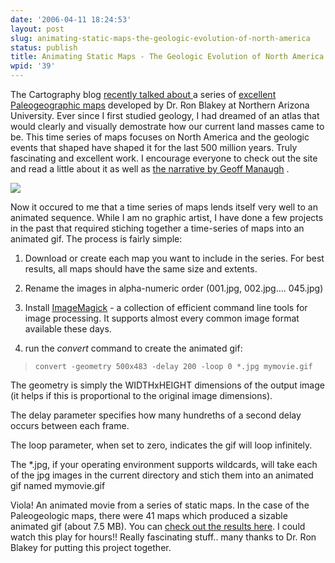 ```yaml
---
date: '2006-04-11 18:24:53'
layout: post
slug: animating-static-maps-the-geologic-evolution-of-north-america
status: publish
title: Animating Static Maps - The Geologic Evolution of North America
wpid: '39'
---
```


The Cartography blog [ recently talked about ](http://ccablog.blogspot.com/2006/04/paleogeographic-maps.html) a series of [excellent Paleogeographic maps](http://jan.ucc.nau.edu/%7Ercb7/nam.html) developed by Dr. Ron Blakey at Northern Arizona University.  Ever since I first studied geology, I had dreamed of an atlas that would clearly and visually demostrate how our current land masses came to be.  This time series of maps focuses on North America and the geologic events that shaped have shaped it for the last 500 million years. Truly fascinating and excellent work. I encourage everyone to check out the site and read a little about it as well as [ the narrative by Geoff Manaugh](http://bldgblog.blogspot.com/2006/04/assembling-north-america_11.html) . 

![](/img/29.gif)

Now it occured to me that a time series of maps lends itself very well to an animated sequence. While I am no graphic artist, I have done a few projects in the past that required stiching together a time-series of maps into an animated gif. The process is fairly simple:





  1. Download or create each map you want to include in the series. For best results, all maps should have the same size and extents.


  2. Rename the images in alpha-numeric order (001.jpg, 002.jpg.... 045.jpg) 


  3. Install [ImageMagick](http://www.imagemagick.org/script/index.php) - a collection of efficient command line tools for image processing. It supports almost every common image format available these days.


  4. run the _convert_ command to create the animated gif:




> 

>     
>     
>     convert -geometry 500x483 -delay 200 -loop 0 *.jpg mymovie.gif
>     



  The geometry is simply the WIDTHxHEIGHT dimensions of the output image (it helps if this is proportional to the original image dimensions). 

  The delay parameter specifies how many hundreths of a second delay occurs between each frame. 

  The loop parameter, when set to zero, indicates the gif will loop infinitely.

  The *.jpg, if your operating environment supports wildcards, will take each of the jpg images in the current directory and stich them into an animated gif named mymovie.gif





Viola! An animated movie from a series of static maps. In the case of the Paleogeologic maps, there were 41 maps which produced a sizable animated gif (about 7.5 MB). You can [check out the results here](/img/geo_evolution.gif). I could watch this play for hours!! Really fascinating stuff.. many thanks to Dr. Ron Blakey for putting this project together.
 


